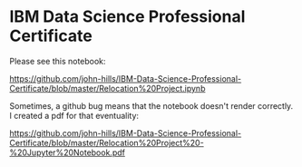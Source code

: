 # IBM Data Science Professional Certificate

Please see this notebook:

https://github.com/john-hills/IBM-Data-Science-Professional-Certificate/blob/master/Relocation%20Project.ipynb

Sometimes, a github bug means that the notebook doesn't render correctly. I created a pdf for that eventuality:

https://github.com/john-hills/IBM-Data-Science-Professional-Certificate/blob/master/Relocation%20Project%20-%20Jupyter%20Notebook.pdf
